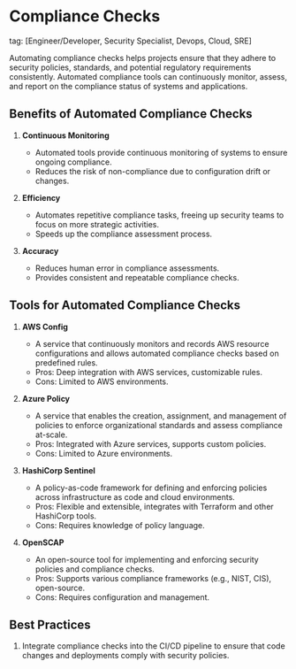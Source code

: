 # Compliance Checks
tag: [Engineer/Developer, Security Specialist, Devops, Cloud, SRE]

Automating compliance checks helps projects ensure that they adhere to security policies, standards, and potential regulatory requirements consistently. Automated compliance tools can continuously monitor, assess, and report on the compliance status of systems and applications.

## Benefits of Automated Compliance Checks

1. **Continuous Monitoring**
   - Automated tools provide continuous monitoring of systems to ensure ongoing compliance.
   - Reduces the risk of non-compliance due to configuration drift or changes.

2. **Efficiency**
   - Automates repetitive compliance tasks, freeing up security teams to focus on more strategic activities.
   - Speeds up the compliance assessment process.

3. **Accuracy**
   - Reduces human error in compliance assessments.
   - Provides consistent and repeatable compliance checks.

## Tools for Automated Compliance Checks

1. **AWS Config**
   - A service that continuously monitors and records AWS resource configurations and allows automated compliance checks based on predefined rules.
   - Pros: Deep integration with AWS services, customizable rules.
   - Cons: Limited to AWS environments.

2. **Azure Policy**
   - A service that enables the creation, assignment, and management of policies to enforce organizational standards and assess compliance at-scale.
   - Pros: Integrated with Azure services, supports custom policies.
   - Cons: Limited to Azure environments.

3. **HashiCorp Sentinel**
   - A policy-as-code framework for defining and enforcing policies across infrastructure as code and cloud environments.
   - Pros: Flexible and extensible, integrates with Terraform and other HashiCorp tools.
   - Cons: Requires knowledge of policy language.

4. **OpenSCAP**
   - An open-source tool for implementing and enforcing security policies and compliance checks.
   - Pros: Supports various compliance frameworks (e.g., NIST, CIS), open-source.
   - Cons: Requires configuration and management.

## Best Practices

1. Integrate compliance checks into the CI/CD pipeline to ensure that code changes and deployments comply with security policies.
